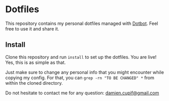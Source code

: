 Dotfiles
========

This repository contains my personal dotfiles managed with [Dotbot][dotbot]. Feel
free to use it and share it.

Install
-------

Clone this repository and run `install` to set up the dotfiles. You are live! Yes,
this is as simple as that.

Just make sure to change any personal info that you might encounter while copying
my config. For that, you can `grep -rn "TO BE CHANGED" *` from within the cloned
directory.

Do not hesitate to contact me for any question: <damien.cupif@gmail.com>

[dotbot]: https://github.com/anishathalye/dotbot
